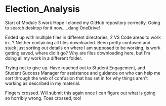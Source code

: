 # Election_Analysis
Start of Module 3 work
Hope I cloned my GitHub repository correctly. Going to search desktop for it now.....dang OneDrive!

Ended up with multiple files in different directories, 2 VS Code areas to work in...? Neither containing all files downloaded. 
Been pretty confused and stuck just sorting out details on where I am supposed to be working, is work getting saved, where did it go?
Why are files downloading here, but I'm doing all my work in a different folder. 

Trying not to give up. Have reached out to Student Engagement, and Student Success Manager for assistance and guidance on who can help me sort through the web of confusion that has set in for why things aren't working as described in my material. 

Fingers crossed. Will submit this again once I can figure out what is going so horribly wrong. Toes crossed, too!
